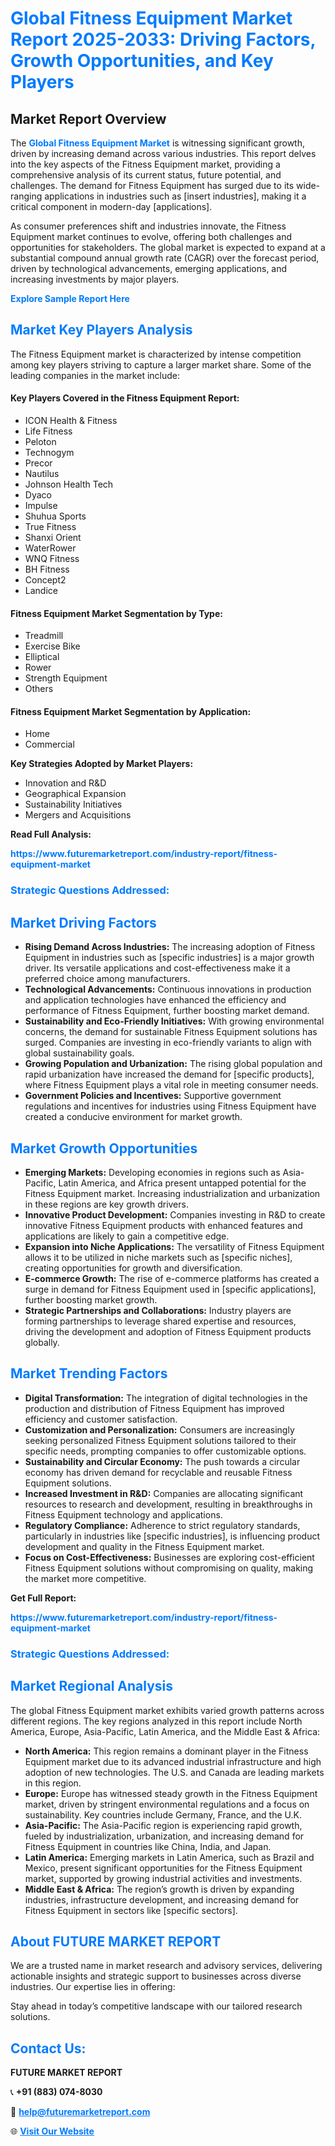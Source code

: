 <h1 style="color: #007BFF;">Global Fitness Equipment Market Report 2025-2033: Driving Factors, Growth Opportunities, and Key Players</h1>

<section id="overview">
<h2>Market Report Overview</h2>
<p>The <a href="https://www.futuremarketreport.com/industry-report/fitness-equipment-market" style="color: #007BFF; text-decoration: none;"><strong>Global Fitness Equipment Market</strong></a> is witnessing significant growth, driven by increasing demand across various industries. This report delves into the key aspects of the Fitness Equipment market, providing a comprehensive analysis of its current status, future potential, and challenges. The demand for Fitness Equipment has surged due to its wide-ranging applications in industries such as [insert industries], making it a critical component in modern-day [applications].</p>
<p>As consumer preferences shift and industries innovate, the Fitness Equipment market continues to evolve, offering both challenges and opportunities for stakeholders. The global market is expected to expand at a substantial compound annual growth rate (CAGR) over the forecast period, driven by technological advancements, emerging applications, and increasing investments by major players.</p>
</section>

<section id="overview">
<p><a href="https://www.futuremarketreport.com/request-sample/reportId=28952" style="color: #007BFF; text-decoration: none;"><strong>Explore Sample Report Here</strong></a></p>
</section>

<section id="key-players">
<h2 style="color: #007BFF;">Market Key Players Analysis</h2>
<p>The Fitness Equipment market is characterized by intense competition among key players striving to capture a larger market share. Some of the leading companies in the market include:</p>
<h4>Key Players Covered in the Fitness Equipment Report:</h4>
<ul><li>ICON Health &amp; Fitness</li><li>Life Fitness</li><li>Peloton</li><li>Technogym</li><li>Precor</li><li>Nautilus</li><li>Johnson Health Tech</li><li>Dyaco</li><li>Impulse</li><li>Shuhua Sports</li><li>True Fitness</li><li>Shanxi Orient</li><li>WaterRower</li><li>WNQ Fitness</li><li>BH Fitness</li><li>Concept2</li><li>Landice</li></ul>
<h4>Fitness Equipment Market Segmentation by Type:</h4>
<ul><li>Treadmill</li><li>Exercise Bike</li><li>Elliptical</li><li>Rower</li><li>Strength Equipment</li><li>Others</li></ul>

<h4>Fitness Equipment Market Segmentation by Application:</h4>
<ul><li>Home</li><li>Commercial</li></ul>
<p><strong>Key Strategies Adopted by Market Players:</strong></p>
<ul>
<li>Innovation and R&D</li>
<li>Geographical Expansion</li>
<li>Sustainability Initiatives</li>
<li>Mergers and Acquisitions</li>
</ul>
</section>

<section>
<p><strong>Read Full Analysis: </strong></p><a href="https://www.futuremarketreport.com/industry-report/fitness-equipment-market" style="color: #007BFF; text-decoration: none;"><strong>https://www.futuremarketreport.com/industry-report/fitness-equipment-market</strong></a>
<h3 style="color: #007BFF;">Strategic Questions Addressed:</h3>
</section>

<section id="driving-factors">
<h2 style="color: #007BFF;">Market Driving Factors</h2>
<ul>
<li><strong>Rising Demand Across Industries:</strong> The increasing adoption of Fitness Equipment in industries such as [specific industries] is a major growth driver. Its versatile applications and cost-effectiveness make it a preferred choice among manufacturers.</li>
<li><strong>Technological Advancements:</strong> Continuous innovations in production and application technologies have enhanced the efficiency and performance of Fitness Equipment, further boosting market demand.</li>
<li><strong>Sustainability and Eco-Friendly Initiatives:</strong> With growing environmental concerns, the demand for sustainable Fitness Equipment solutions has surged. Companies are investing in eco-friendly variants to align with global sustainability goals.</li>
<li><strong>Growing Population and Urbanization:</strong> The rising global population and rapid urbanization have increased the demand for [specific products], where Fitness Equipment plays a vital role in meeting consumer needs.</li>
<li><strong>Government Policies and Incentives:</strong> Supportive government regulations and incentives for industries using Fitness Equipment have created a conducive environment for market growth.</li>
</ul>
</section>

<section id="growth-opportunities">
<h2 style="color: #007BFF;">Market Growth Opportunities</h2>
<ul>
<li><strong>Emerging Markets:</strong> Developing economies in regions such as Asia-Pacific, Latin America, and Africa present untapped potential for the Fitness Equipment market. Increasing industrialization and urbanization in these regions are key growth drivers.</li>
<li><strong>Innovative Product Development:</strong> Companies investing in R&D to create innovative Fitness Equipment products with enhanced features and applications are likely to gain a competitive edge.</li>
<li><strong>Expansion into Niche Applications:</strong> The versatility of Fitness Equipment allows it to be utilized in niche markets such as [specific niches], creating opportunities for growth and diversification.</li>
<li><strong>E-commerce Growth:</strong> The rise of e-commerce platforms has created a surge in demand for Fitness Equipment used in [specific applications], further boosting market growth.</li>
<li><strong>Strategic Partnerships and Collaborations:</strong> Industry players are forming partnerships to leverage shared expertise and resources, driving the development and adoption of Fitness Equipment products globally.</li>
</ul>
</section>

<section id="trending-factors">
<h2 style="color: #007BFF;">Market Trending Factors</h2>
<ul>
<li><strong>Digital Transformation:</strong> The integration of digital technologies in the production and distribution of Fitness Equipment has improved efficiency and customer satisfaction.</li>
<li><strong>Customization and Personalization:</strong> Consumers are increasingly seeking personalized Fitness Equipment solutions tailored to their specific needs, prompting companies to offer customizable options.</li>
<li><strong>Sustainability and Circular Economy:</strong> The push towards a circular economy has driven demand for recyclable and reusable Fitness Equipment solutions.</li>
<li><strong>Increased Investment in R&D:</strong> Companies are allocating significant resources to research and development, resulting in breakthroughs in Fitness Equipment technology and applications.</li>
<li><strong>Regulatory Compliance:</strong> Adherence to strict regulatory standards, particularly in industries like [specific industries], is influencing product development and quality in the Fitness Equipment market.</li>
<li><strong>Focus on Cost-Effectiveness:</strong> Businesses are exploring cost-efficient Fitness Equipment solutions without compromising on quality, making the market more competitive.</li>
</ul>
</section>

<section>
<p><strong>Get Full Report: </strong></p><a href="https://www.futuremarketreport.com/industry-report/fitness-equipment-market" style="color: #007BFF; text-decoration: none;"><strong>https://www.futuremarketreport.com/industry-report/fitness-equipment-market</strong></a>
<h3 style="color: #007BFF;">Strategic Questions Addressed:</h3>
</section>


<section id="regional-analysis">
<h2 style="color: #007BFF;">Market Regional Analysis</h2>
<p>The global Fitness Equipment market exhibits varied growth patterns across different regions. The key regions analyzed in this report include North America, Europe, Asia-Pacific, Latin America, and the Middle East & Africa:</p>
<ul>
<li><strong>North America:</strong> This region remains a dominant player in the Fitness Equipment market due to its advanced industrial infrastructure and high adoption of new technologies. The U.S. and Canada are leading markets in this region.</li>
<li><strong>Europe:</strong> Europe has witnessed steady growth in the Fitness Equipment market, driven by stringent environmental regulations and a focus on sustainability. Key countries include Germany, France, and the U.K.</li>
<li><strong>Asia-Pacific:</strong> The Asia-Pacific region is experiencing rapid growth, fueled by industrialization, urbanization, and increasing demand for Fitness Equipment in countries like China, India, and Japan.</li>
<li><strong>Latin America:</strong> Emerging markets in Latin America, such as Brazil and Mexico, present significant opportunities for the Fitness Equipment market, supported by growing industrial activities and investments.</li>
<li><strong>Middle East & Africa:</strong> The region’s growth is driven by expanding industries, infrastructure development, and increasing demand for Fitness Equipment in sectors like [specific sectors].</li>
</ul>
</section>

<footer>
<h2 style="color: #007BFF;">About FUTURE MARKET REPORT</h2>
<p>We are a trusted name in market research and advisory services, delivering actionable insights and strategic support to businesses across diverse industries. Our expertise lies in offering:</p>

<p>Stay ahead in today’s competitive landscape with our tailored research solutions.</p>

<h2 style="color: #007BFF;">Contact Us:</h2>
<p><strong>FUTURE MARKET REPORT</strong></p>
<p>📞 <strong>+91 (883) 074-8030</strong></p>
<p>📧 <strong><a href="mailto:help@futuremarketreport.com" style="color: #007BFF;">help@futuremarketreport.com</a></strong></p>
<p>🌐 <strong><a href="https://www.futuremarketreport.com/" style="color: #007BFF;">Visit Our Website</a></strong></p>
</footer>